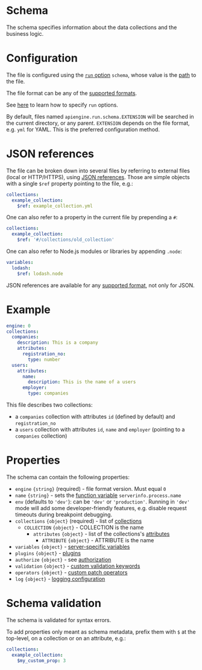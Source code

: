 # Schema

The schema specifies information about the data collections and the business
logic.

# Configuration

The file is configured using the [`run` option](run.md#options)
`schema`, whose value is the [path](configuration.md#filepaths-options) to the
file.

The file format can be any of the [supported formats](formats.md).

See [here](configuration.md) to learn how to specify `run` options.

By default, files named `apiengine.run.schema.EXTENSION` will be searched in
the current directory, or any parent. `EXTENSION` depends on the file format,
e.g. `yml` for YAML. This is the preferred configuration method.

# JSON references

The file can be broken down into several files by referring to external files
(local or HTTP/HTTPS), using
[JSON references](https://tools.ietf.org/html/draft-pbryan-zyp-json-ref-03).
Those are simple objects with a single `$ref` property pointing to the file,
e.g.:

```yml
collections:
  example_collection:
    $ref: example_collection.yml
```

One can also refer to a property in the current file by prepending a `#`:

```yml
collections:
  example_collection:
    $ref: '#/collections/old_collection'
```

One can also refer to Node.js modules or libraries by appending `.node`:

```yml
variables:
  lodash:
    $ref: lodash.node
```

JSON references are available for any [supported format](formats.md), not only
for JSON.

# Example

```yml
engine: 0
collections:
  companies:
    description: This is a company
    attributes:
      registration_no:
        type: number
  users:
    attributes:
      name:
        description: This is the name of a users
      employer:
        type: companies
```

This file describes two collections:
  - a `companies` collection with attributes `id` (defined by default)
    and `registration_no`
  - a `users` collection with attributes `id`, `name` and `employer`
    (pointing to a `companies` collection)

# Properties

The schema can contain the following properties:
  - `engine` `{string}` (required) - file format version. Must equal `0`
  - `name` `{string}` - sets the [function variable](functions.md#variables)
    `serverinfo.process.name`
  - `env` (defaults to `'dev'`): can be `'dev'` or `'production'`.
    Running in `'dev'` mode will add some developer-friendly features, e.g.
    disable request timeouts during breakpoint debugging.
  - `collections` `{object}` (required) - list of
    [collections](collections.md#collections)
    - `COLLECTION` `{object}` - COLLECTION is the name
      - `attributes` `{object}` - list of the collections's
        [attributes](collections.md#attributes)
        - `ATTRIBUTE` `{object}` - ATTRIBUTE is the name
  - `variables` `{object}` -
    [server-specific variables](functions.md#server-specific-variables)
  - `plugins` `{object}` - [plugins](plugins.md)
  - `authorize` `{object}` - see [authorization](authorization.md)
  - `validation` `{object}` -
    [custom validation keywords](validation.md#custom-validation)
  - `operators` `{object}` -
    [custom patch operators](patch.md#custom-operators)
  - `log` `{object}` - [logging configuration](logging.md)

# Schema validation

The schema is validated for syntax errors.

To add properties only meant as schema metadata, prefix them with `$` at the
top-level, on a collection or on an attribute, e.g.:

```yml
collections:
  example_collection:
    $my_custom_prop: 3
```
